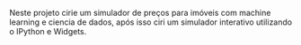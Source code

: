 Neste projeto cirie um simulador de preços para imóveis com machine learning e ciencia de dados, após isso ciri um simulador interativo utilizando o IPython e Widgets. 
